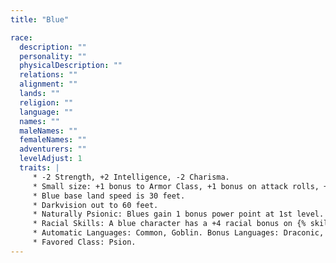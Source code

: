 ```yaml
---
title: "Blue"

race:
  description: ""
  personality: ""
  physicalDescription: ""
  relations: ""
  alignment: ""
  lands: ""
  religion: ""
  language: ""
  names: ""
  maleNames: ""
  femaleNames: ""
  adventurers: ""
  levelAdjust: 1
  traits: |
     * -2 Strength, +2 Intelligence, -2 Charisma.
     * Small size: +1 bonus to Armor Class, +1 bonus on attack rolls, +4 bonus on {% skill_link hide %} checks, -4 penalty on grapple checks, lifting and carrying limits &#190; of those of Medium characters.
     * Blue base land speed is 30 feet.
     * Darkvision out to 60 feet.
     * Naturally Psionic: Blues gain 1 bonus power point at 1st level.
     * Racial Skills: A blue character has a +4 racial bonus on {% skill_link move-silently %} checks and {% skill_link ride %} checks.
     * Automatic Languages: Common, Goblin. Bonus Languages: Draconic, Elven, Giant, Gnoll, Orc.
     * Favored Class: Psion.
---
```

